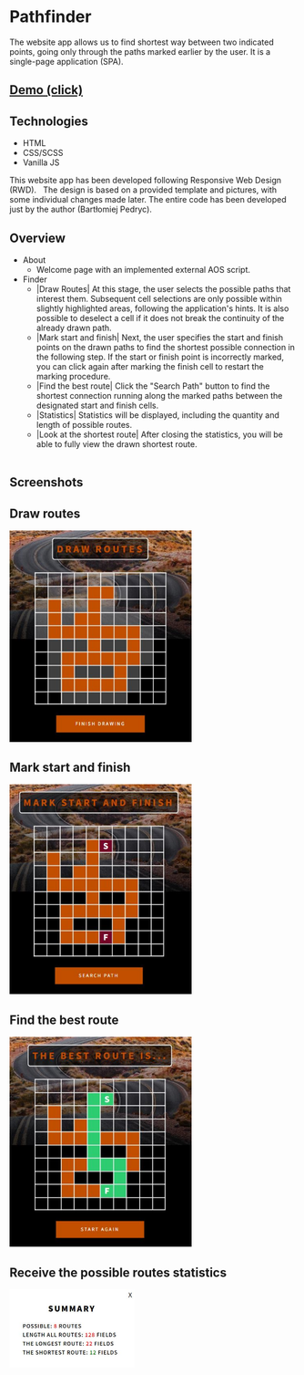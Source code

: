 # Pathfinder

The website app allows us to find shortest way between two indicated points, going only through the paths marked earlier by the user. It is a single-page application (SPA). 

## [Demo (click)](https://pathfinder.bpedryc83.repl.co/#/about)

## Technologies

- HTML
- CSS/SCSS
- Vanilla JS

This website app has been developed following Responsive Web Design (RWD).
  &nbsp;
The design is based on a provided template and pictures, with some individual changes made later. The entire code has been developed just by the author (Bartłomiej Pedryc).

## Overview

* About 
  * Welcome page with an implemented external AOS script.
  &nbsp;
* Finder
  * |Draw Routes| At this stage, the user selects the possible paths that interest them. Subsequent cell selections are only possible within slightly highlighted areas, following the application's hints. It is also possible to deselect a cell if it does not break the continuity of the already drawn path.
  * |Mark start and finish| 
Next, the user specifies the start and finish points on the drawn paths to find the shortest possible connection in the following step. If the start or finish point is incorrectly marked, you can click again after marking the finish cell to restart the marking procedure.
  * |Find the best route| Click the "Search Path" button to find the shortest connection running along the marked paths between the designated start and finish cells.
  * |Statistics| Statistics will be displayed, including the quantity and length of possible routes.
  * |Look at the shortest route| After closing the statistics, you will be able to fully view the drawn shortest route.  
  &nbsp;

## Screenshots

## Draw routes
  <img src="src/images/draw_routes.jpg" width="320" />
  
## Mark start and finish  
  <img src="src/images/mark_start_and_finish.jpg" width="320" />
 
## Find the best route
  <img src="src/images/the_best_route.jpg" width="320" />

## Receive the possible routes statistics  
  <img src="src/images/summary.jpg" width="220" />
